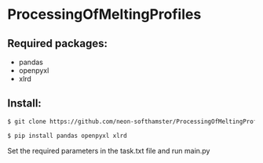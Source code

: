 # ProcessingOfMeltingProfiles
## Required packages:

- pandas
- openpyxl
- xlrd

## Install:

```sh
$ git clone https://github.com/neon-softhamster/ProcessingOfMeltingProfiles
```
```sh
$ pip install pandas openpyxl xlrd
```

Set the required parameters in the task.txt file and run main.py
